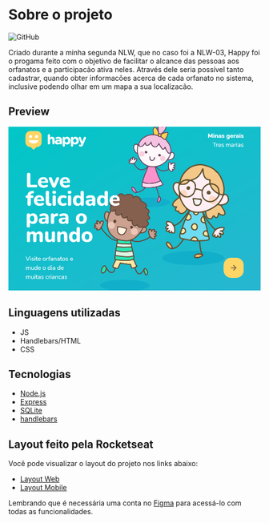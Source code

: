 # Sobre o projeto
![GitHub](https://img.shields.io/github/license/alphaHunterPrimal/next-level-week-2)
<p> Criado durante a minha segunda NLW, que no caso foi a NLW-03, Happy foi o progama feito com o objetivo de facilitar o alcance das pessoas aos orfanatos e a participacão ativa neles. 
Através dele seria possível tanto cadastrar, quando obter informacões acerca de cada orfanato no sistema, inclusive podendo olhar em um mapa a sua localizacão. 
</p>

## Preview
![Happy](https://github.com/alphaHunterPrimal/next-level-week-2/blob/main/public/images/happy.png)
## Linguagens utilizadas
- JS
- Handlebars/HTML
- CSS
## Tecnologias
- [Node.js](https://nodejs.org/en/)
- [Express](https://expressjs.com/pt-br/)
- [SQLite](https://www.sqlite.org/index.html)
- [handlebars](https://handlebarsjs.com/)

## Layout feito pela Rocketseat

Você pode visualizar o layout do projeto nos links abaixo:

- [Layout Web](https://www.figma.com/file/mDEbnoojksG4w8sOxmudh3/Happy-Web?node-id=0%3A1) 
- [Layout Mobile](https://www.figma.com/file/X27FfVxAgy9f5IFa7ONlph/Happy-Mobile?node-id=0%3A1)

Lembrando que é necessária uma conta no [Figma](http://figma.com/) para acessá-lo com todas as funcionalidades.
